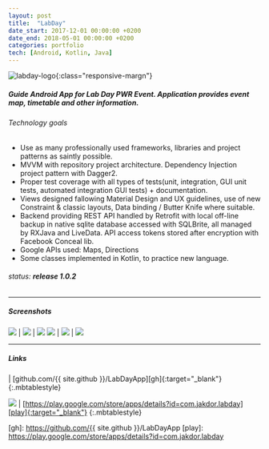 ```yaml
---
layout: post
title:  "LabDay"
date_start: 2017-12-01 00:00:00 +0200 
date_end: 2018-05-01 00:00:00 +0200
categories: portfolio
tech: [Android, Kotlin, Java]
---
```

![labday-logo](/assets/portfolio/labday_baner.png){:class="responsive-margn"}

##### Guide Android App for Lab Day PWR Event. Application provides event map, timetable and other information.

###### Technology goals
- Use as many professionally used frameworks, libraries and project patterns as saintly possible.
- MVVM with repository project architecture. Dependency Injection project pattern with Dagger2.
- Proper test coverage with all types of tests(unit, integration, GUI unit tests, automated integration GUI tests) + documentation.
- Views designed fallowing Material Design and UX guidelines, use of new Constraint & classic layouts, Data binding / Butter Knife where suitable.
- Backend providing REST API handled by Retrofit with local off-line backup in native sqlite database accessed with SQLBrite, all managed by RXJava and LiveData. API access tokens stored after encryption with Facebook Conceal lib.
- Google APIs used: Maps, Directions
- Some classes implemented in Kotlin, to practice new language.

###### status: **release 1.0.2**

---
##### Screenshots

![](/assets/portfolio/labday1.png)  |  ![](/assets/portfolio/labday2.png) | ![](/assets/portfolio/labday3.png)
![](/assets/portfolio/labday4.png)  |  ![](/assets/portfolio/labday5.png) | ![](/assets/portfolio/labday6.png)

---
##### Links

<a href="https://github.com/{{ site.github }}/LabDayApp" target="_blank"><i class="fa fa-github fa-5x" style="color: black"></i></a> | [github.com/{{ site.github }}/LabDayApp][gh]{:target="_blank"}
{:.mbtablestyle}

<a href="https://play.google.com/store/apps/details?id=com.jakdor.labday" target="_blank"><img src="/assets/playstore.png"></a> | [https://play.google.com/store/apps/details?id=com.jakdor.labday][play]{:target="_blank"}
{:.mbtablestyle}

[//]: links:
[gh]: https://github.com/{{ site.github }}/LabDayApp
[play]: https://play.google.com/store/apps/details?id=com.jakdor.labday
